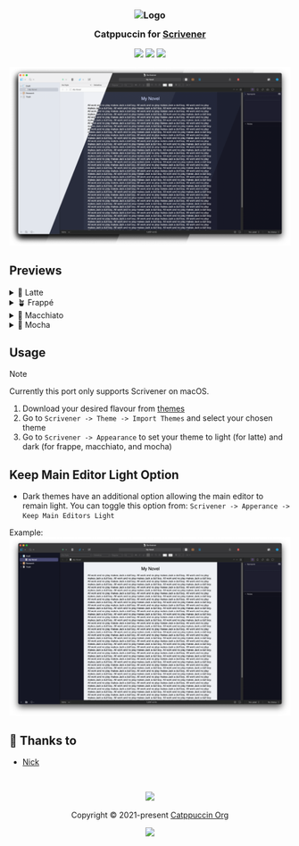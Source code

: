 <h3 align="center">
	<img src="https://raw.githubusercontent.com/catppuccin/catppuccin/main/assets/logos/exports/1544x1544_circle.png" width="100" alt="Logo"/><br/>
	<img src="https://raw.githubusercontent.com/catppuccin/catppuccin/main/assets/misc/transparent.png" height="30" width="0px"/>
	Catppuccin for <a href="https://www.literatureandlatte.com/scrivener/overview">Scrivener</a>
	<img src="https://raw.githubusercontent.com/catppuccin/catppuccin/main/assets/misc/transparent.png" height="30" width="0px"/>
</h3>

<p align="center">
	<a href="https://github.com/catppuccin/scrivener/stargazers"><img src="https://img.shields.io/github/stars/catppuccin/scrivener?colorA=363a4f&colorB=b7bdf8&style=for-the-badge"></a>
	<a href="https://github.com/catppuccin/scrivener/issues"><img src="https://img.shields.io/github/issues/catppuccin/scrivener?colorA=363a4f&colorB=f5a97f&style=for-the-badge"></a>
	<a href="https://github.com/catppuccin/scrivener/contributors"><img src="https://img.shields.io/github/contributors/catppuccin/scrivener?colorA=363a4f&colorB=a6da95&style=for-the-badge"></a>
</p>

<p align="center">
	<img src="assets/previews/preview.webp"/>
</p>

## Previews

<details>
<summary>🌻 Latte</summary>
<img src="assets/previews/latte.webp"/>
</details>
<details>
<summary>🪴 Frappé</summary>
<img src="assets/previews/frappe.webp"/>
</details>
<details>
<summary>🌺 Macchiato</summary>
<img src="assets/previews/macchiato.webp"/>
</details>
<details>
<summary>🌿 Mocha</summary>
<img src="assets/previews/mocha.webp"/>
</details>

## Usage

> [!NOTE]
> Currently this port only supports Scrivener on macOS.

1. Download your desired flavour from [themes](./themes/)
2. Go to `Scrivener -> Theme -> Import Themes` and select your chosen theme
3. Go to `Scrivener -> Appearance` to set your theme to light (for latte) and dark (for frappe, macchiato, and mocha)

## Keep Main Editor Light Option
- Dark themes have an additional option allowing the main editor to remain light. You can toggle this option from: `Scrivener -> Apperance -> Keep Main Editors Light`

Example:
<img src="assets/previews/mocha-latte.webp"/>


## 💝 Thanks to

- [Nick](https://github.com/NickSquiggles)

&nbsp;

<p align="center">
	<img src="https://raw.githubusercontent.com/catppuccin/catppuccin/main/assets/footers/gray0_ctp_on_line.svg?sanitize=true" />
</p>

<p align="center">
	Copyright &copy; 2021-present <a href="https://github.com/catppuccin" target="_blank">Catppuccin Org</a>
</p>

<p align="center">
	<a href="https://github.com/catppuccin/catppuccin/blob/main/LICENSE"><img src="https://img.shields.io/static/v1.svg?style=for-the-badge&label=License&message=MIT&logoColor=d9e0ee&colorA=363a4f&colorB=b7bdf8"/></a>
</p>
